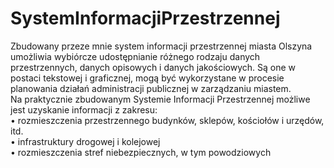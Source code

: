 # SystemInformacjiPrzestrzennej <br />
Zbudowany przeze mnie system informacji przestrzennej miasta Olszyna umożliwia wybiórcze udostępnianie różnego rodzaju danych przestrzennych, danych opisowych i danych jakościowych. Są one w postaci tekstowej i graficznej, mogą być wykorzystane w procesie planowania działań administracji publicznej w zarządzaniu miastem. <br />
Na praktycznie zbudowanym Systemie Informacji Przestrzennej możliwe jest uzyskanie informacji z zakresu: <br />
•	rozmieszczenia przestrzennego budynków, sklepów, kościołów i urzędów, itd. <br />
•	infrastruktury drogowej i kolejowej <br />
•	rozmieszczenia stref niebezpiecznych, w tym powodziowych
